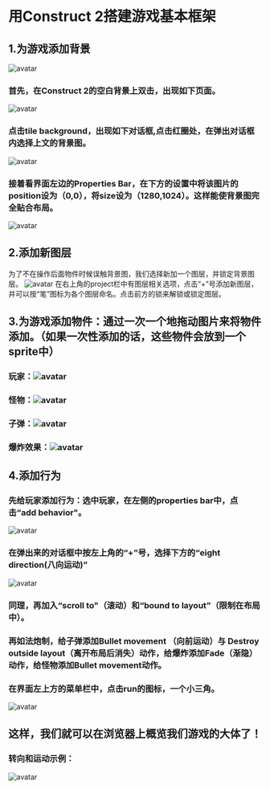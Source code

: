 
# 用Construct 2搭建游戏基本框架
## 1.为游戏添加背景
![avatar](https://www.scirra.com/images/articles/bg.png) 
### 首先，在Construct 2的空白背景上双击，出现如下页面。
![avatar](<img src='http://i4.bvimg.com/665123/26425be06d9322be.png'>)
### 点击tile background，出现如下对话框,点击红圈处，在弹出对话框内选择上文的背景图。
![avatar](<img src='http://i4.bvimg.com/665123/5230090dba077140.png'>)
### 接着看界面左边的Properties Bar，在下方的设置中将该图片的position设为（0,0），将size设为（1280,1024）。这样能使背景图完全贴合布局。
![avatar](<img src='http://i4.bvimg.com/665123/3ab6bbb3383e94c7.png'>)

## 2.添加新图层
   为了不在操作后面物件时候误触背景图，我们选择新加一个图层，并锁定背景图层。
![avatar](<img src='http://i4.bvimg.com/665123/874732603189c472.png'>)
在右上角的project栏中有图层相关选项，点击“+”号添加新图层，并可以按“笔”图标为各个图层命名。点击前方的锁来解锁或锁定图层。

## 3.为游戏添加物件：通过一次一个地拖动图片来将物件添加。（如果一次性添加的话，这些物件会放到一个sprite中）
### 玩家：![avatar](https://www.scirra.com/images/articles/player.png)
### 怪物：![avatar](https://www.scirra.com/images/articles/monster.png)
### 子弹：![avatar](https://www.scirra.com/images/articles/Bullet.png)
### 爆炸效果：![avatar](https://www.scirra.com/images/articles/explode.png)

## 4.添加行为
### 先给玩家添加行为：选中玩家，在左侧的properties bar中，点击“add behavior"。
![avatar](<img src='http://i1.bvimg.com/665123/8e3631a76526bd95.png'>)
### 在弹出来的对话框中按左上角的“+”号，选择下方的“eight direction(八向运动)”
![avatar](<img src='http://i4.bvimg.com/665123/4baf35e2dd0aa4cc.png'>)
### 同理，再加入“scroll to"（滚动）和“bound to layout”（限制在布局中）。
### 再如法炮制，给子弹添加Bullet movement （向前运动）与 Destroy outside layout（离开布局后消失）动作，给爆炸添加Fade（渐隐）动作，给怪物添加Bullet movement动作。
### 在界面左上方的菜单栏中，点击run的图标，一个小三角。
![avatar](<img src='http://i1.bvimg.com/665123/2c977235c25075c5.png'>)
     
## 这样，我们就可以在浏览器上概览我们游戏的大体了！
### 转向和运动示例：
![avatar](<img src='http://i2.bvimg.com/665123/53e8bf1d81552a3b.gif'>)

